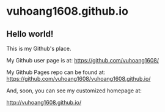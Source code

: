 # vuhoang1608.github.io

## Hello world!

This is my Github's place.

My Github user page is at: 
https://github.com/vuhoang1608/

My Github Pages repo can be found at:  
https://github.com/vuhoang1608/vuhoang1608.github.io/

And, soon, you can see my customized homepage at:

http://vuhoang1608.github.io/
